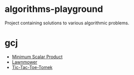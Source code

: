 algorithms-playground
=====================

Project containing solutions to various algorithmic problems.


gcj
=====================
* [Minimum Scalar Product](http://code.google.com/codejam/contest/32016/dashboard#s=p0)
* [Lawnmower](https://code.google.com/codejam/contest/2270488/dashboard#s=p1)
* [Tic-Tac-Toe-Tomek](https://code.google.com/codejam/contest/2270488/dashboard#s=p0&a=0)
